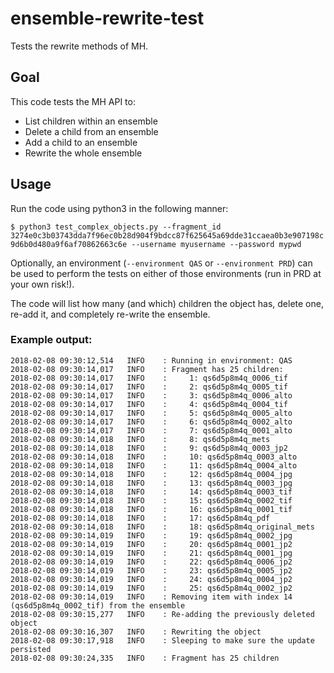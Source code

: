 # ensemble-rewrite-test

Tests the rewrite methods of MH.

## Goal

This code tests the MH API to:
- List children within an ensemble
- Delete a child from an ensemble
- Add a child to an ensemble
- Rewrite the whole ensemble

## Usage

Run the code using python3 in the following manner:

```$ python3 test_complex_objects.py --fragment_id 3274e0c3b03743dda7f96ec0b28d904f9bdcc87f625645a69dde31ccaea0b3e907198c9d6b0d480a9f6af70862663c6e --username myusername --password mypwd```

Optionally, an environment (`--environment QAS` or `--environment PRD`) can be used to perform the tests on either of those environments (run in PRD at your own risk!).

The code will list how many (and which) children the object has, delete one, re-add it, and completely re-write the ensemble.

### Example output:

```
2018-02-08 09:30:12,514   INFO    : Running in environment: QAS
2018-02-08 09:30:14,017   INFO    : Fragment has 25 children:
2018-02-08 09:30:14,017   INFO    :     1: qs6d5p8m4q_0006_tif
2018-02-08 09:30:14,017   INFO    :     2: qs6d5p8m4q_0005_tif
2018-02-08 09:30:14,017   INFO    :     3: qs6d5p8m4q_0006_alto
2018-02-08 09:30:14,017   INFO    :     4: qs6d5p8m4q_0004_tif
2018-02-08 09:30:14,017   INFO    :     5: qs6d5p8m4q_0005_alto
2018-02-08 09:30:14,017   INFO    :     6: qs6d5p8m4q_0002_alto
2018-02-08 09:30:14,017   INFO    :     7: qs6d5p8m4q_0001_alto
2018-02-08 09:30:14,018   INFO    :     8: qs6d5p8m4q_mets
2018-02-08 09:30:14,018   INFO    :     9: qs6d5p8m4q_0003_jp2
2018-02-08 09:30:14,018   INFO    :     10: qs6d5p8m4q_0003_alto
2018-02-08 09:30:14,018   INFO    :     11: qs6d5p8m4q_0004_alto
2018-02-08 09:30:14,018   INFO    :     12: qs6d5p8m4q_0004_jpg
2018-02-08 09:30:14,018   INFO    :     13: qs6d5p8m4q_0003_jpg
2018-02-08 09:30:14,018   INFO    :     14: qs6d5p8m4q_0003_tif
2018-02-08 09:30:14,018   INFO    :     15: qs6d5p8m4q_0002_tif
2018-02-08 09:30:14,018   INFO    :     16: qs6d5p8m4q_0001_tif
2018-02-08 09:30:14,018   INFO    :     17: qs6d5p8m4q_pdf
2018-02-08 09:30:14,018   INFO    :     18: qs6d5p8m4q_original_mets
2018-02-08 09:30:14,019   INFO    :     19: qs6d5p8m4q_0002_jpg
2018-02-08 09:30:14,019   INFO    :     20: qs6d5p8m4q_0001_jp2
2018-02-08 09:30:14,019   INFO    :     21: qs6d5p8m4q_0001_jpg
2018-02-08 09:30:14,019   INFO    :     22: qs6d5p8m4q_0006_jp2
2018-02-08 09:30:14,019   INFO    :     23: qs6d5p8m4q_0005_jp2
2018-02-08 09:30:14,019   INFO    :     24: qs6d5p8m4q_0004_jp2
2018-02-08 09:30:14,019   INFO    :     25: qs6d5p8m4q_0002_jp2
2018-02-08 09:30:14,019   INFO    : Removing item with index 14 (qs6d5p8m4q_0002_tif) from the ensemble
2018-02-08 09:30:15,277   INFO    : Re-adding the previously deleted object
2018-02-08 09:30:16,307   INFO    : Rewriting the object
2018-02-08 09:30:17,918   INFO    : Sleeping to make sure the update persisted
2018-02-08 09:30:24,335   INFO    : Fragment has 25 children
```
